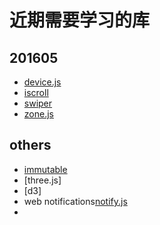 近期需要学习的库
==========

## 201605
* [device.js](https://github.com/matthewhudson/device.js)
* [iscroll](https://github.com/cubiq/iscroll)
* [swiper](https://github.com/nolimits4web/Swiper)
* [zone.js](https://github.com/angular/zone.js)

## others
* [immutable](https://github.com/facebook/immutable-js)
* [three.js]
* [d3]
* web notifications[notify.js](https://github.com/alexgibson/notify.js)
* 